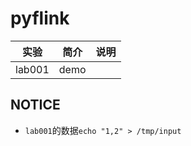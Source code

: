# pyflink

|实验|简介|说明|
|---|---|---|
|lab001|demo||

## NOTICE
 - `lab001`的数据`echo "1,2" > /tmp/input`